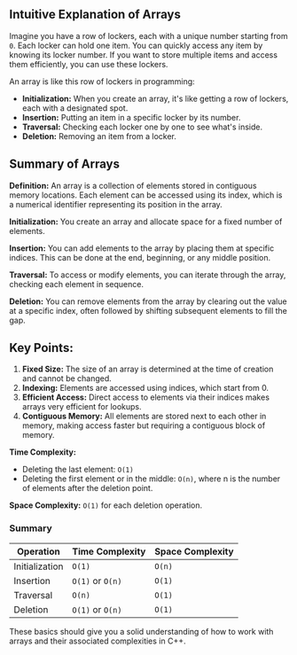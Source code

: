 ## Intuitive Explanation of Arrays

Imagine you have a row of lockers, each with a unique number starting from `0`. Each locker can hold one item. You can quickly access any item by knowing its locker number. If you want to store multiple items and access them efficiently, you can use these lockers.

An array is like this row of lockers in programming:

- **Initialization:** When you create an array, it's like getting a row of lockers, each with a designated spot.
- **Insertion:** Putting an item in a specific locker by its number.
- **Traversal:** Checking each locker one by one to see what's inside.
- **Deletion:** Removing an item from a locker.

## Summary of Arrays

**Definition:**
An array is a collection of elements stored in contiguous memory locations. Each element can be accessed using its index, which is a numerical identifier representing its position in the array.

**Initialization:**
You create an array and allocate space for a fixed number of elements. 

**Insertion:**
You can add elements to the array by placing them at specific indices. This can be done at the end, beginning, or any middle position.

**Traversal:**
To access or modify elements, you can iterate through the array, checking each element in sequence.

**Deletion:**
You can remove elements from the array by clearing out the value at a specific index, often followed by shifting subsequent elements to fill the gap.

## Key Points:
1. **Fixed Size:** The size of an array is determined at the time of creation and cannot be changed.
2. **Indexing:** Elements are accessed using indices, which start from 0.
3. **Efficient Access:** Direct access to elements via their indices makes arrays very efficient for lookups.
4. **Contiguous Memory:** All elements are stored next to each other in memory, making access faster but requiring a contiguous block of memory.

**Time Complexity:**
- Deleting the last element: `O(1)`
- Deleting the first element or in the middle: `O(n)`, where n is the number of elements after the deletion point.

**Space Complexity:** `O(1)` for each deletion operation.

### Summary

| Operation      | Time Complexity   | Space Complexity |
|----------------|-------------------|------------------|
| Initialization | `O(1)`            | `O(n)`           |
| Insertion      | `O(1)` or `O(n)`  | `O(1)`           |
| Traversal      | `O(n)`            | `O(1)`           |
| Deletion       | `O(1)` or `O(n)`  | `O(1)`           |

These basics should give you a solid understanding of how to work with arrays and their associated complexities in C++.
